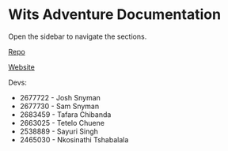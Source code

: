 # Wits Adventure Documentation

Open the sidebar to navigate the sections.

[Repo](https://github.com/Wits-Adventure/Wits-Adventure)

[Website](https://wits-adventure-wallnutys-projects.vercel.app/)

Devs:
- 2677722 - Josh Snyman
- 2677730 - Sam Snyman
- 2683459 - Tafara Chibanda
- 2663025 - Tetelo Chuene
- 2538889 - Sayuri Singh
- 2465030 - Nkosinathi Tshabalala
